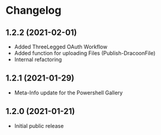 ﻿# Changelog
## 1.2.2 (2021-02-01)
 - Added ThreeLegged OAuth Workflow
 - Added function for uploading Files (Publish-DracoonFile)
 - Internal refactoring
## 1.2.1 (2021-01-29)
 - Meta-Info update for the Powershell Gallery
## 1.2.0 (2021-01-21)
 - Initial public release